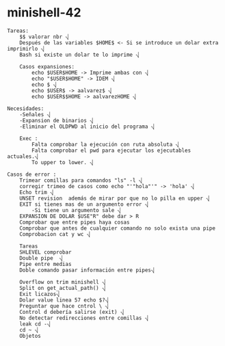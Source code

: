 # minishell-42
	Tareas:
		$$ valorar nbr ⎷
		Después de las variables $HOME$ <- Si se introduce un dolar extra imprimirlo ⎷
		Bash si existe un dolar te lo imprime ⎷
		
		Casos expansiones: 
			echo $USER$HOME -> Imprime ambas con ⎷
			echo "$USER$HOME" -> IDEM ⎷
			echo $ ⎷
			echo $USER$ -> aalvarez$ ⎷
			echo $USER$$HOME -> aalvarezHOME ⎷

	Necesidades:
		-Señales ⎷
		-Expansion de binarios ⎷
		-Eliminar el OLDPWD al inicio del programa ⎷
		
		Exec :
			Falta comprobar la ejecución con ruta absoluta ⎷
			Falta comprobar el pwd para ejecutar los ejecutables actuales.⎷
			To upper to lower. ⎷

	Casos de error :
		Trimear comillas para comandos "ls" -l ⎷
		corregir trimeo de casos como echo "'"hola"'" -> 'hola' ⎷
		Echo trim ⎷
		UNSET revision  además de mirar por que no lo pilla en upper ⎷
		EXIT si tienes mas de un argumento error ⎷
			-Si tiene un argumento sale ⎷
		EXPANSION DE DOLAR $USE"R" debe dar > R 
		Comprobar que entre pipes haya cosas
		Comprobar que antes de cualquier comando no solo exista una pipe
		Comprobacion cat y wc ⎷
		
		Tareas
		SHLEVEL comprobar
		Double pipe  ⎷
		Pipe entre medias
		Doble comando pasar información entre pipes⎷
		
		Overflow on trim minishell ⎷
		Split on get_actual_path() ⎷
		Exit licazos⎷ 
		Dolar value linea 57 echo $?⎷
		Preguntar que hace cntrol \ ⎷
		Control d debería salirse (exit) ⎷
		No detectar redirecciones entre comillas ⎷
		leak cd -⎷
		cd ~ ⎷
		Objetos
		



		